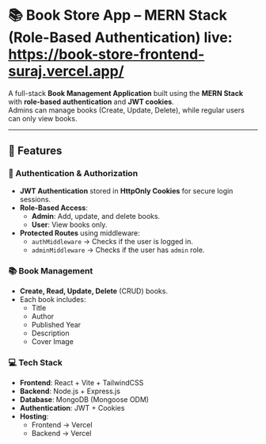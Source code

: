 # 📚 Book Store App – MERN Stack (Role-Based Authentication) live: https://book-store-frontend-suraj.vercel.app/

A full-stack **Book Management Application** built using the **MERN Stack** with **role-based authentication** and **JWT cookies**.  
Admins can manage books (Create, Update, Delete), while regular users can only view books.

---

## 🚀 Features

### 🔑 Authentication & Authorization
- **JWT Authentication** stored in **HttpOnly Cookies** for secure login sessions.
- **Role-Based Access**:
  - **Admin**: Add, update, and delete books.
  - **User**: View books only.
- **Protected Routes** using middleware:
  - `authMiddleware` → Checks if the user is logged in.
  - `adminMiddleware` → Checks if the user has `admin` role.

### 📚 Book Management
- **Create, Read, Update, Delete** (CRUD) books.
- Each book includes:
  - Title
  - Author
  - Published Year
  - Description
  - Cover Image

### 💻 Tech Stack
- **Frontend**: React + Vite + TailwindCSS
- **Backend**: Node.js + Express.js
- **Database**: MongoDB (Mongoose ODM)
- **Authentication**: JWT + Cookies
- **Hosting**:
  - Frontend → Vercel
  - Backend → Vercel

